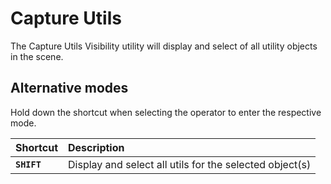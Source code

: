 # Capture Utils

The Capture Utils Visibility utility will display and select of all utility objects in the scene.

## Alternative modes

Hold down the shortcut when selecting the operator to enter the respective mode.

| Shortcut | Description |
| :--- | :--- |
| **`SHIFT`** | Display and select all utils for the selected object(s) |